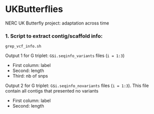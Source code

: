 # UKButterflies
NERC UK Butterfly project: adaptation across time


### 1. Script to extract contig/scaffold info:
```
grep_vcf_info.sh
```
Output 1 for G triplet: `G$i.seqinfo_variants` files (`i = 1:3`)
* First column: label
* Second: length
* Third: nb of snps

Output 2 for G triplet: `G$i.seqinfo_novariants` files (`i = 1:3`). This file contain all contigs that presented no variants
* First column: label
* Second: length









